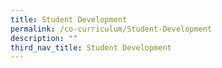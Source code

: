 ```yaml
---
title: Student Development
permalink: /co-curriculum/Student-Development
description: ""
third_nav_title: Student Development
---
```


